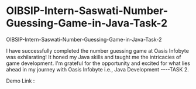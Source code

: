 # OIBSIP-Intern-Saswati-Number-Guessing-Game-in-Java-Task-2
OIBSIP-Intern-Saswati-Number-Guessing-Game-in-Java-Task-2

I have successfully completed the number guessing game at Oasis Infobyte was exhilarating! It honed my Java skills and taught me the intricacies of game development. I'm grateful for the opportunity and excited for what lies ahead in my journey with Oasis Infobyte i.e., Java Development ----TASK 2.

Demo Link : 
